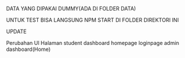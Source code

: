 DATA YANG DIPAKAI DUMMY(ADA DI FOLDER DATA)

UNTUK TEST BISA LANGSUNG NPM START DI FOLDER DIREKTORI INI


UPDATE 

Perubahan UI Halaman student dashboard
homepage
loginpage
admin dashboard(Home)